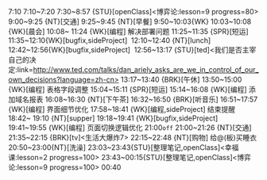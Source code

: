 
7:10
7:10~7:20
7:30~8:57 {STU}[openClass]<博弈论:lesson=9 progress=80>
9:00~9:25 {NT}[交通]
9:25~9:45 {NT}[早餐]
9:50~10:03{WK}
10:03~10:08 {WK}[晨会]
10:08~ 11:24 {WK}[编程]<WAUP> 解决部署问题
11:25~11:35 {SPR}[短运]
11:35~12:10{WK}[bugfix,sideProject]<life-time-tracker> 
12:10~12:40 {NT}[lunch]
12:42~12:56{WK}[bugfix,sideProject]<life-time-tracker> 
12:56~13:17 {STU}[ted]<我们是否主宰自己的决定:link=http://www.ted.com/talks/dan_ariely_asks_are_we_in_control_of_our_own_decisions?language=zh-cn>
13:17~13:40 {BRK}[午休]
13:50~15:00 {WK}[编程]<WAUP> 表格字段调整
15:04~15:11 {SPR}[短运]
15:14~16:08 {WK}[编程]<WAUP> 添加域名报表
16:08~16:30 {NT}[下午茶]
16:32~16:50 {BRK}[听音乐]
16:51~17:57 {WK}[编程]<WAUP> 界面细节优化
17:58~18:41 {WK}[编程,sideProject]<life-time-tracker> 结束提醒
18:42~ 19:10 {NT}[supper]
19:18~19:41 {WK}[bugfix,sideProject]<life-time-tracker> 
19:41~19:55 {WK}[编程]<WAUP> 页面切换逻辑优化
21:00`off`
21:00~21:26 {NT}[交通]
21:35~22:15 {BRK}[tv]<生活大爆炸7>
22:15~22:48 {NT}[购物] 给@(板)买睡衣
20:50~23:00{NT}[洗澡]
23:03~23:43{STU}[整理笔记,openClass]<幸福课:lesson=2 progress=100>
23:43~00:15{STU}[整理笔记,openClass]<博弈论:lesson=9 progress=100>
00:40

